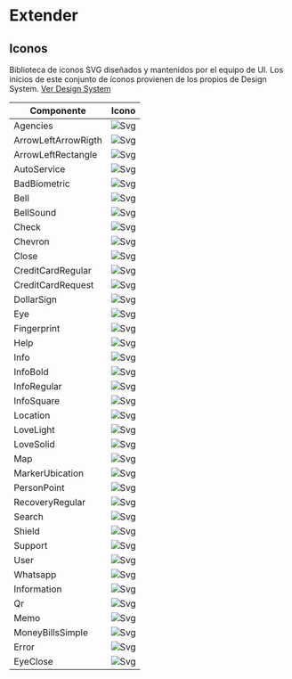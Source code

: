 # Extender

## Iconos

Biblioteca de iconos SVG diseñados y mantenidos por el equipo de UI. Los inicios de este conjunto de íconos provienen de los propios de Design System.
[Ver Design System](https://xd.adobe.com/view/32cad07a-c5ea-4cb3-85a6-95a0583d295c-6799/)


 **Componente**       | **Icono**
----------------------|--------------------------------------------------------
 Agencies             | ![Svg](/docs-rn/agencies.svg)
 ArrowLeftArrowRigth  | ![Svg](/docs-rn/arrow-left-arrow-right.svg)
 ArrowLeftRectangle   | ![Svg](/docs-rn/svg/arrow-left-rectangle.svg)
 AutoService          | ![Svg](/docs-rn/svg/auto-service.svg)                     
 BadBiometric         | ![Svg](/docs-rn/svg/bad-biometric.svg)                                 
 Bell                 | ![Svg](/docs-rn/svg/bell.svg)              
 BellSound            | ![Svg](/docs-rn/svg/bell-sound.svg)                             
 Check                | ![Svg](/docs-rn/svg/check.svg)     
 Chevron              | ![Svg](/docs-rn/svg/chevron.svg)                                            
 Close                | ![Svg](/docs-rn/svg/close.svg)                                     
 CreditCardRegular    | ![Svg](/docs-rn/svg/credit-card-regular.svg)                                                                  
 CreditCardRequest    | ![Svg](/docs-rn/svg/credit-card-request.svg)          
 DollarSign           | ![Svg](/docs-rn/svg/credit-card-bold.svg)
 Eye                  | ![Svg](/docs-rn/svg/eye.svg)                                                                          
 Fingerprint          | ![Svg](/docs-rn/svg/fingerprint.svg)
 Help                 | ![Svg](/docs-rn/svg/help.svg)
 Info                 | ![Svg](/docs-rn/svg/info.svg)
 InfoBold             | ![Svg](/docs-rn/svg/info-bold.svg)                                                                             
 InfoRegular          | ![Svg](/docs-rn/svg/info-regular.svg)
 InfoSquare           | ![Svg](/docs-rn/svg/info-square.svg)
 Location             | ![Svg](/docs-rn/svg/location.svg)
 LoveLight            | ![Svg](/docs-rn/svg/love-light.svg)
 LoveSolid            | ![Svg](/docs-rn/svg/love-solid.svg)
 Map                  | ![Svg](/docs-rn/svg/map.svg)
 MarkerUbication      | ![Svg](/docs-rn/svg/marker-ubication.svg)
 PersonPoint          | ![Svg](/docs-rn/svg/person-point.svg)
 RecoveryRegular      | ![Svg](/docs-rn/svg/recovery-regular.svg)
 Search               | ![Svg](/docs-rn/svg/search.svg)
 Shield               | ![Svg](/docs-rn/svg/shield.svg)
 Support              | ![Svg](/docs-rn/svg/support.svg)
 User                 | ![Svg](/docs-rn/svg/user.svg)
 Whatsapp             | ![Svg](/docs-rn/svg/whatsapp.svg)
 Information          | ![Svg](/docs-rn/svg/exclamation.svg)
 Qr                   | ![Svg](/docs-rn/svg/qr.svg)
 Memo                 | ![Svg](/docs-rn/svg/memo.svg)
 MoneyBillsSimple     | ![Svg](/docs-rn/svg/money-bills-simple.svg)
 Error                | ![Svg](/docs-rn/svg/error.svg)
 EyeClose             | ![Svg](/docs-rn/svg/eye-close.svg)


